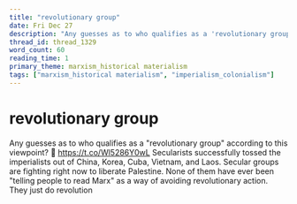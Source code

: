 ```yaml
---
title: "revolutionary group"
date: Fri Dec 27
description: "Any guesses as to who qualifies as a 'revolutionary group' according to this viewpoint?"
thread_id: thread_1329
word_count: 60
reading_time: 1
primary_theme: marxism_historical materialism
tags: ["marxism_historical materialism", "imperialism_colonialism"]
---
```


# revolutionary group

Any guesses as to who qualifies as a "revolutionary group" according to this viewpoint? 🤨 https://t.co/Wl5286Y0wL Secularists successfully tossed the imperialists out of China, Korea, Cuba, Vietnam, and Laos. Secular groups are fighting right now to liberate Palestine. None of them have ever been "telling people to read Marx" as a way of avoiding revolutionary action. They just do revolution
